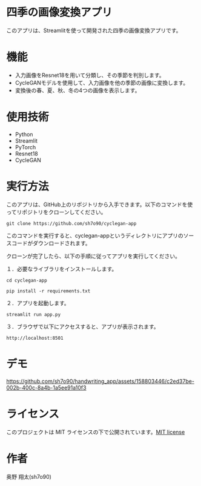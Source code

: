 # 四季の画像変換アプリ
このアプリは、Streamlitを使って開発された四季の画像変換アプリです。

# 機能

* 入力画像をResnet18を用いて分類し、その季節を判別します。
* CycleGANモデルを使用して、入力画像を他の季節の画像に変換します。
* 変換後の春、夏、秋、冬の4つの画像を表示します。

# 使用技術

* Python
* Streamlit
* PyTorch
* Resnet18
* CycleGAN

# 実行方法
このアプリは、GitHub上のリポジトリから入手できます。以下のコマンドを使ってリポジトリをクローンしてください。

```git clone https://github.com/sh7o90/cyclegan-app```

このコマンドを実行すると、cyclegan-appというディレクトリにアプリのソースコードがダウンロードされます。

クローンが完了したら、以下の手順に従ってアプリを実行してください。

１．必要なライブラリをインストールします。

```cd cyclegan-app```

```pip install -r requirements.txt```

２．アプリを起動します。

```streamlit run app.py```

３．ブラウザで以下にアクセスすると、アプリが表示されます。

```http://localhost:8501```

# デモ
https://github.com/sh7o90/handwriting_app/assets/158803446/c2ed37be-002b-400c-8a4b-1a5ee91a10f3

# ライセンス
このプロジェクトは MIT ライセンスの下で公開されています。[MIT license](https://en.wikipedia.org/wiki/MIT_License)

# 作者
奥野 翔太(sh7o90)